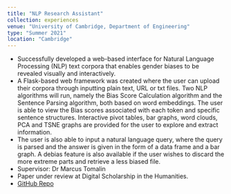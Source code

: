 ```yaml
---
title: "NLP Research Assistant"
collection: experiences
venue: "University of Cambridge, Department of Engineering"
type: "Summer 2021"
location: "Cambridge"
---
```


* Successfully developed a web-based interface for Natural Language Processing (NLP) text corpora that enables gender biases to be revealed visually and interactively. 
* A Flask-based web framework was created where the user can upload their corpora through inputting plain text, URL or txt files. Two NLP algorithms will run, namely the Bias Score Calculation algorithm and the Sentence Parsing algorithm, both based on word embeddings. The user is able to view the Bias scores associated with each token and specific sentence structures. Interactive pivot tables, bar graphs, word clouds, PCA and TSNE graphs are provided for the user to explore and extract information.
* The user is also able to input a natural language query, where the query is parsed and the answer is given in the form of a data frame and a bar graph. A debias feature is also available if the user wishes to discard the more extreme parts and retrieve a less biased file.
* Supervisor: Dr Marcus Tomalin
* Paper under review at Digital Scholarship in the Humanities.
* <a href="https://github.com/YoujingYu99/visualising_data_bias">GitHub Repo</a>